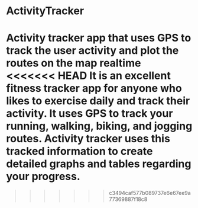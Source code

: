 # ActivityTracker
Activity tracker app that uses GPS to track the user activity and plot the routes on the map realtime
<<<<<<< HEAD
It is an excellent fitness tracker app for anyone who likes to exercise daily and track their activity. It uses GPS to track your running, walking, biking, and jogging routes. Activity tracker uses this tracked information to create detailed graphs and tables regarding your progress.
=======
>>>>>>> c3494caf577b089737e6e67ee9a77369887f18c8
